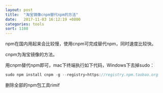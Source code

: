 ```yaml
---
layout: post
title:  "淘宝镜像cnpm替代npm的方法"
date:   2017-11-03 16:12:19 +0800
categories: tools
sort: 1108
---
```


npm在国内用起来会比较慢，使用cnpm可完成替代npm，同时速度比较快。

cnpm为淘宝镜像的方法。

用cnpm替代npm即可，mac下终端执行如下代码，Windows下去掉sudo：

```js
sudo npm install cnpm -g --registry=https://registry.npm.taobao.org
```



删除全部的npm包工具rimif